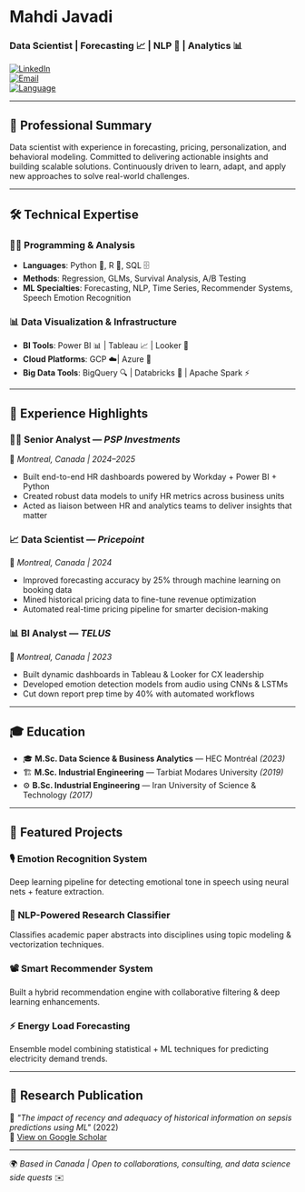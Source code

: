 # Mahdi Javadi  
### Data Scientist | Forecasting 📈 | NLP 🧠 | Analytics 📊

[![LinkedIn](https://img.shields.io/badge/LinkedIn-Connect-blue)](https://linkedin.com/in/m-javadi)  
[![Email](https://img.shields.io/badge/Email-Contact-red)](mailto:themahdijavadi@gmail.com)  
[![Language](https://img.shields.io/badge/Languages-English%20%7C%20French%20%7C%20Persian%20%7C%20Azerbaijani-green)]()

---

## 💼 Professional Summary  
Data scientist with experience in forecasting, pricing, personalization, and behavioral modeling. Committed to delivering actionable insights and building scalable solutions. Continuously driven to learn, adapt, and apply new approaches to solve real-world challenges.

---

## 🛠️ Technical Expertise

### 👨‍💻 Programming & Analysis
- **Languages**: Python 🐍, R 📘, SQL 🗄️  
- **Methods**: Regression, GLMs, Survival Analysis, A/B Testing  
- **ML Specialties**: Forecasting, NLP, Time Series, Recommender Systems, Speech Emotion Recognition  

### 📊 Data Visualization & Infrastructure
- **BI Tools**: Power BI 📊 | Tableau 📈 | Looker 🧮  
- **Cloud Platforms**: GCP ☁️| Azure 🚀  
- **Big Data Tools**: BigQuery 🔍 | Databricks 🧱 | Apache Spark ⚡

---

## 💼 Experience Highlights

### 👨‍💼 Senior Analyst — *PSP Investments*  
📍 *Montreal, Canada | 2024–2025*  
- Built end-to-end HR dashboards powered by Workday + Power BI + Python  
- Created robust data models to unify HR metrics across business units  
- Acted as liaison between HR and analytics teams to deliver insights that matter  

### 📈 Data Scientist — *Pricepoint*  
📍 *Montreal, Canada | 2024*  
- Improved forecasting accuracy by 25% through machine learning on booking data  
- Mined historical pricing data to fine-tune revenue optimization  
- Automated real-time pricing pipeline for smarter decision-making  

### 📊 BI Analyst — *TELUS*  
📍 *Montreal, Canada | 2023*  
- Built dynamic dashboards in Tableau & Looker for CX leadership  
- Developed emotion detection models from audio using CNNs & LSTMs  
- Cut down report prep time by 40% with automated workflows  

---

## 🎓 Education  

- 🎓 **M.Sc. Data Science & Business Analytics** — HEC Montréal *(2023)*  
- 🏗️ **M.Sc. Industrial Engineering** — Tarbiat Modares University *(2019)*  
- ⚙️ **B.Sc. Industrial Engineering** — Iran University of Science & Technology *(2017)*  

---

## 🚀 Featured Projects

### 🎙️ Emotion Recognition System  
Deep learning pipeline for detecting emotional tone in speech using neural nets + feature extraction.

### 🧾 NLP-Powered Research Classifier  
Classifies academic paper abstracts into disciplines using topic modeling & vectorization techniques.

### 📽️ Smart Recommender System  
Built a hybrid recommendation engine with collaborative filtering & deep learning enhancements.

### ⚡ Energy Load Forecasting  
Ensemble model combining statistical + ML techniques for predicting electricity demand trends.

---

## 🧠 Research Publication  

📄 *"The impact of recency and adequacy of historical information on sepsis predictions using ML"* (2022)  
🔗 [View on Google Scholar](https://scholar.google.com/citations?user=GtI11zYAAAAJ&hl=en)

---

🌍 *Based in Canada | Open to collaborations, consulting, and data science side quests* ✉️
